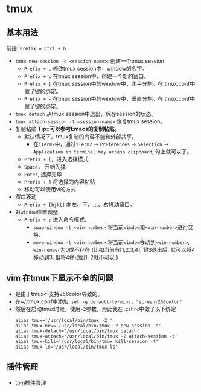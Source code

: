 # tmux


## 基本用法
前提: `Prefix = Ctrl + b`
* `tmux new-session -s <session-name>`: 创建一个tmux session
    * `Prefix + ,` 修改tmux session中，window的名字。
    * `Prefix + c` 在tmux session中，创建一个新的窗口。
    * `Prefix + |` 在tmux session中的window中，水平分割。在.tmux.conf中做了键的绑定。
    * `Prefix + -` 在tmux session中的window中，垂直分割。在.tmux.conf中做了键的绑定。
* `tmux detach` 从tmux session中退出，保存session的状态。
* `tmux attach-session -t <session-name>` 恢复tmux session。
* 复制粘贴      <b>Tip::可以参考Emacs的复制粘贴。</b>
    * 默认情况下，tmux复制的内容不能和外部共享。
        * 在`iTerm2`中，通过`iTerm2` -> `Preferences` -> `Selection` -> `Application in terminal may access clipboard`, 勾上就可以了。
    * `Prefix + [`，进入选择模式
    * `Space`， 开始先择
    * `Enter`, 选择完毕
    * `Prefix + ]` 将选择的内容粘贴
    * 移动可以使用vi的方式
* 窗口移动
    * `Prefix + [hjkl]` 向左、下、上、右移动窗口。
* 对`window`位置调整. 
    * `Prefix + :` 进入命令模式.
        * `swap-window -t <win-number>` 将当前`window`和`<win-number>`进行交换.
        * `move-window -t <win-number>` 将当前`window`移动到`<win-number>`, `win-number`为0或不存在.(比如当前有[1,2,3,4], 将3退出后, 就可以将4移动到3, 但将4移动到1, 2就不可以.)

## vim 在tmux下显示不全的问题
* 是由于tmux不支持256color导致的。
* 在~/.tmux.conf中添加: `set -g default-terminal "screen-256color"`
* 然后在启动tmux时候，使用`-2`参数，为此我在`.zshrc`中做了以下绑定
    ```
    alias tmux='/usr/local/bin/tmux -2 '
    alias tmux-new='/usr/local/bin/tmux -2 new-session -s'
    alias tmux-detach='/usr/local/bin/tmux detach'
    alias tmux-attach='/usr/local/bin/tmux -2 attach-session -t'
    alias tmux-kill='/usr/local/bin/tmux kill-session -t'
    alias tmux-ls='/usr/local/bin/tmux ls'
    ```

## 插件管理
* [tpm插件管理](https://github.com/tmux-plugins/tpm)
